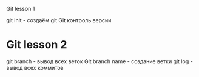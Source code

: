 Git lesson 1

git init - создаём git
Git контроль версии
# Git lesson 2
git branch - вывод всех веток
Git branch name - создание ветки
git log - вывод всех коммитов